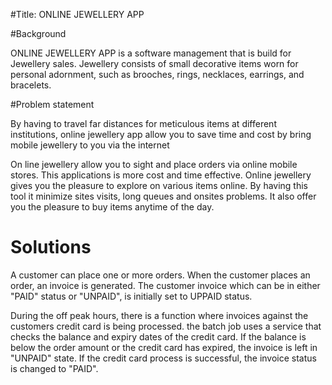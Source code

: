 #Title: ONLINE JEWELLERY APP

#Background

ONLINE JEWELLERY APP is a software management that is build for Jewellery sales.
Jewellery consists of small decorative items worn for personal adornment, such as brooches, rings, necklaces, earrings, and bracelets. 

#Problem statement

By having to travel far distances for meticulous items at different institutions, online jewellery app allow you to save time and 
cost by bring mobile jewellery to you via the internet

On line jewellery allow you to sight and place orders via online mobile stores. This applications is more cost and time effective.
Online jewellery gives you the pleasure to explore on various items online. By having this tool it minimize sites visits, long queues and onsites problems. 
It also offer you the pleasure to buy items anytime of the day.

# Solutions
A customer can place one or more orders. When the customer places an order, an invoice is generated. The customer invoice which can be in either "PAID" status or "UNPAID", is initially set to UPPAID status.

During the off peak hours, there is a function where invoices against the customers credit card is being processed. the batch job uses a service that checks the balance and expiry dates of the credit card. If the balance is below the order amount or the credit card has expired, the invoice is left in "UNPAID" state. If the credit card process is successful, the invoice status is changed to "PAID".
